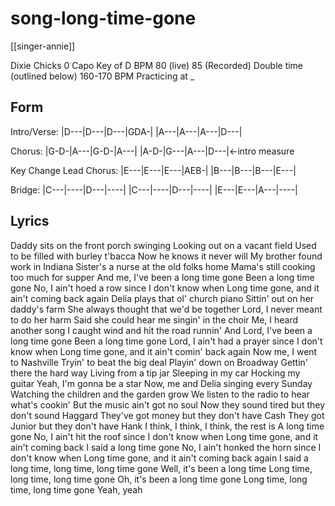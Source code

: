 # song-long-time-gone

[[singer-annie]]

Dixie Chicks
0 Capo Key of D
BPM 80 (live) 85 (Recorded)
Double time (outlined below) 160-170 BPM
Practicing at _

## Form

Intro/Verse:
|D---|D---|D---|GDA-|
|A---|A---|A---|D---|

Chorus:
|G-D-|A---|G-D-|A---|
|A-D-|G---|A---|D---|<-intro measure

Key Change Lead Chorus:
|E---|E---|E---|AEB-|
|B---|B---|B---|E---|

Bridge:
|C---|----|D---|----|
|C---|----|D---|----|
|E---|E---|A---|----|

## Lyrics

Daddy sits on the front porch swinging
Looking out on a vacant field
Used to be filled with burley t'bacca
Now he knows it never will
My brother found work in Indiana
Sister's a nurse at the old folks home
Mama's still cooking too much for supper
And me, I've been a long time gone
Been a long time gone
No, I ain't hoed a row since I don't know when
Long time gone, and it ain't coming back again
Delia plays that ol' church piano
Sittin' out on her daddy's farm
She always thought that we'd be together
Lord, I never meant to do her harm
Said she could hear me singin' in the choir
Me, I heard another song
I caught wind and hit the road runnin'
And Lord, I've been a long time gone
Been a long time gone
Lord, I ain't had a prayer since I don't know when
Long time gone, and it ain't comin' back again
Now me, I went to Nashville
Tryin' to beat the big deal
Playin' down on Broadway
Gettin' there the hard way
Living from a tip jar
Sleeping in my car
Hocking my guitar
Yeah, I'm gonna be a star
Now, me and Delia singing every Sunday
Watching the children and the garden grow
We listen to the radio to hear what's cookin'
But the music ain't got no soul
Now they sound tired but they don't sound Haggard
They've got money but they don't have Cash
They got Junior but they don't have Hank
I think, I think, I think, the rest is
A long time gone
No, I ain't hit the roof since I don't know when
Long time gone, and it ain't coming back
I said a long time gone
No, I ain't honked the horn since I don't know when
Long time gone, and it ain't coming back again
I said a long time, long time, long time gone
Well, it's been a long time
Long time, long time, long time gone
Oh, it's been a long time gone
Long time, long time, long time gone
Yeah, yeah
